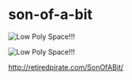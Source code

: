 son-of-a-bit
============

![Low Poly Space!!!](http://fat.gfycat.com/MeatyImpoliteKissingbug.gif)

![Low Poly Space!!!](http://giant.gfycat.com/FragrantMiserableDowitcher.gif)

http://retiredpirate.com/SonOfABit/
